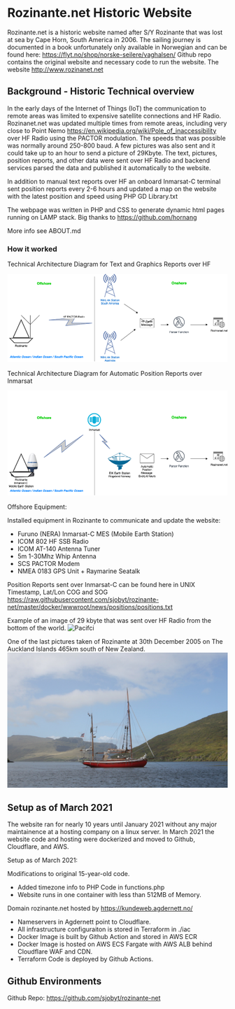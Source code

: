# Rozinante.net Historic Website

Rozinante.net is a historic website named after S/Y Rozinante that was lost at sea by Cape Horn, South America in 2006. The sailing journey is documented in a book unfortunately only available in Norwegian and can be found here: <https://flyt.no/shop/norske-seilere/vaghalsen/>  Github repo contains the original website and necessary code to run the website. The website <http://www.rozinanet.net>

## Background - Historic Technical overview

In the early days of the Internet of Things (IoT) the communication to remote areas was limited to expensive satellite connections and HF Radio. Rozinanet.net was updated multiple times from remote areas, including very close to Point Nemo https://en.wikipedia.org/wiki/Pole_of_inaccessibility over HF Radio using the PACTOR modulation. The speeds that was possible was normally around 250-800 baud. A few pictures was also sent and it could take up to an hour to send a picture of 29Kbyte. The text, pictures, position reports, and other data were sent over HF Radio and backend services parsed the data and published it automatically to the website.

In addition to manual text reports over HF an onboard Inmarsat-C terminal sent position reports every 2-6 hours and updated a map on the website with the latest position and speed using PHP GD Library.txt

The webpage was written in PHP and CSS to generate dynamic html pages running on LAMP stack. Big thanks to https://github.com/hornang

More info see ABOUT.md

### How it worked

Technical Architecture Diagram for Text and Graphics Reports over HF

![Technical Architecture](./docs/img/rozweb1.png)


Technical Architecture Diagram for Automatic Position Reports over Inmarsat

![Technical Architecture](./docs/img/rozweb2.png)

Offshore Equipment:

Installed equipment in Rozinante to communicate and update the website:

- Furuno (NERA) Inmarsat-C MES (Mobile Earth Station)
- ICOM 802 HF SSB Radio
- ICOM AT-140 Antenna Tuner
- 5m 1-30Mhz Whip Antenna
- SCS PACTOR Modem
- NMEA 0183 GPS Unit + Raymarine Seatalk

Position Reports sent over Inmarsat-C can be found here in UNIX Timestamp, Lat/Lon COG and SOG
https://raw.githubusercontent.com/sjobyt/rozinante-net/master/docker/wwwroot/news/positions/positions.txt

Example of an image of 29 kbyte that was sent over HF Radio from the bottom of the world.
![Pacifci](https://www.rozinante.net/graphics/pacific/3.jpg)

One of the last pictures taken of Rozinante at 30th December 2005 on The Auckland Islands 465km south of New Zealand.
![Technical Architecture](./docs/img/rozinante-aukland-island-20050130.jpg)

## Setup as of March 2021

The website ran for nearly 10 years until January 2021 without any major maintainence at a hosting company on a linux server. In March 2021 the website code and hosting were dockerized and moved to Github, Cloudflare, and AWS.

Setup as of March 2021:

Modifications to original 15-year-old code.

- Added timezone info to PHP Code in functions.php
- Website runs in one container with less than 512MB of Memory.

Domain rozinante.net hosted by <https://kundeweb.agdernett.no/>

- Nameservers in Agdernett point to Cloudflare.
- All infrastructure configuraiton is stored in Terraform in ./iac
- Docker Image is built by Github Action and stored in AWS ECR
- Docker Image is hosted on AWS ECS Fargate with AWS ALB behind Cloudflare WAF and CDN.
- Terraform Code is deployed by Github Actions.

## Github Environments

Github Repo: <https://github.com/sjobyt/rozinante-net>